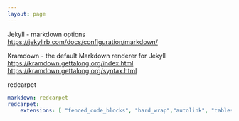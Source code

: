 ```yaml
---
layout: page
---
```


Jekyll - markdown options
https://jekyllrb.com/docs/configuration/markdown/

Kramdown - the default Markdown renderer for Jekyll
https://kramdown.gettalong.org/index.html
https://kramdown.gettalong.org/syntax.html

redcarpet
```yml
markdown: redcarpet
redcarpet:
    extensions: [ "fenced_code_blocks", "hard_wrap","autolink", "tables", "strikethrough", "superscript", "with_toc_data", "highlight", "prettify","no_intra_emphasis"]
```